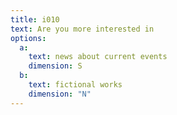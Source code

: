 ```yaml
---
title: i010
text: Are you more interested in
options:
  a: 
    text: news about current events
    dimension: S
  b:
    text: fictional works
    dimension: "N"
---
```


